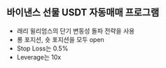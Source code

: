 ## 바이낸스 선물 USDT 자동매매 프로그램

- 래리 윌리엄스의 단기 변동성 돌파 전략을 사용
- 롱 포지션, 숏 포지션을 모두 open
- Stop Loss는 0.5%
- Leverage는 10x
